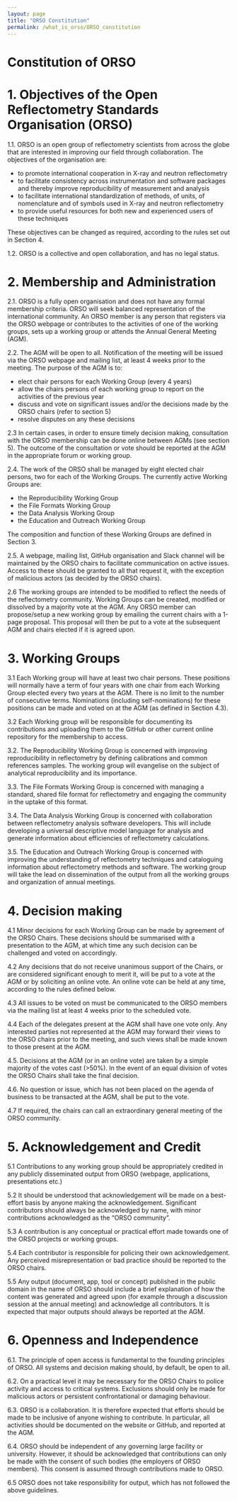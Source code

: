 ```yaml
---
layout: page
title: "ORSO Constitution"
permalink: /what_is_orso/ORSO_constitution
---
```

# Constitution of ORSO

# 1. Objectives of the Open Reflectometry Standards Organisation (ORSO)

1.1. ORSO is an open group of reflectometry scientists from across the globe that are interested in improving our field through collaboration. The objectives of the organisation are: 

*	to promote international cooperation in X-ray and neutron reflectometry
*	to facilitate consistency across instrumentation and software packages and thereby improve reproducibility of measurement and analysis
*	to facilitate international standardization of methods, of units, of nomenclature and of symbols used in X-ray and neutron reflectometry
* to provide useful resources for both new and experienced users of these techniques

These objectives can be changed as required, according to the rules set out in Section 4.

1.2. ORSO is a collective and open collaboration, and has no legal status.

# 2. Membership and Administration

2.1. ORSO is a fully open organisation and does not have any formal membership criteria. ORSO will seek balanced representation of the international community. An ORSO member is any person that registers via the ORSO webpage or contributes to the activities of one of the working groups, sets up a working group or attends the Annual General Meeting (AGM). 

2.2. The AGM will be open to all. Notification of the meeting will be issued via the ORSO webpage and mailing list, at least 4 weeks prior to the meeting. The purpose of the AGM is to:

*	elect chair persons for each Working Group (every 4 years)
*	allow the chairs persons of each working group to report on the activities of the previous year
*	discuss and vote on significant issues and/or the decisions made by the ORSO chairs (refer to section 5)
*	resolve disputes on any these decisions

2.3 In certain cases, in order to ensure timely decision making, consultation with the ORSO membership can be done online between AGMs (see section 5). The outcome of the consultation or vote should be reported at the AGM in the appropriate forum or working group.

2.4. The work of the ORSO shall be managed by eight elected chair persons, two for each of the Working Groups.  The currently active Working Groups are:

*	the Reproducibility Working Group
*	the File Formats Working Group
*	the Data Analysis Working Group
*	the Education and Outreach Working Group

The composition and function of these Working Groups are defined in Section 3. 

2.5. A webpage, mailing list, GitHub organisation and Slack channel will be maintained by the ORSO chairs to facilitate communication on active issues. Access to these should be granted to all that request it, with the exception of malicious actors (as decided by the ORSO chairs).

2.6 The working groups are intended to be modified to reflect the needs of the reflectometry community. Working Groups can be created, modified or dissolved by a majority vote at the AGM. Any ORSO member can propose/setup a new working group by emailing the current chairs with a 1-page proposal. This proposal will then be put to a vote at the subsequent AGM and chairs elected if it is agreed upon. 

# 3. Working Groups

3.1 Each Working group will have at least two chair persons. These positions will normally have a term of four years with one chair from each Working Group elected every two years at the AGM. There is no limit to the number of consecutive terms. Nominations (including self-nominations) for these positions can be made and voted on at the AGM (as defined in Section 4.3).

3.2 Each Working group will be responsible for documenting its contributions and uploading them to the GitHub or other current online repository for the membership to access.

3.2. The Reproducibility Working Group is concerned with improving reproducibility in reflectometry by defining calibrations and common references samples. The working group will evangelise on the subject of analytical reproducibility and its importance.

3.3. The File Formats Working Group is concerned with managing a standard, shared file format for reflectometry and engaging the community in the uptake of this format.

3.4. The Data Analysis Working Group is concerned with collaboration between reflectometry analysis software developers. This will include developing a universal descriptive model language for analysis and generate information about efficiencies of reflectometry calculations.

3.5. The Education and Outreach Working Group is concerned with improving the understanding of reflectometry techniques and cataloguing information about reflectometry methods and software. The working group will take the lead on dissemination of the output from all the working groups and organization of annual meetings.

# 4. Decision making

4.1 Minor decisions for each Working Group can be made by agreement of the ORSO Chairs. These decisions should be summarised with a presentation to the AGM, at which time any such decision can be challenged and voted on accordingly. 

4.2 Any decisions that do not receive unanimous support of the Chairs, or are considered significant enough to merit it, will be put to a vote at the AGM or by soliciting an online vote. An online vote can be held at any time, according to the rules defined below.

4.3 All issues to be voted on must be communicated to the ORSO members via the mailing list at least 4 weeks prior to the scheduled vote.

4.4 Each of the delegates present at the AGM shall have one vote only. Any interested parties not represented at the AGM may forward their views to the ORSO chairs prior to the meeting, and such views shall be made known to those present at the AGM.

4.5. Decisions at the AGM (or in an online vote) are taken by a simple majority of the votes cast (>50%). In the event of an equal division of votes the ORSO Chairs shall take the final decision.

4.6. No question or issue, which has not been placed on the agenda of business to be transacted at the AGM, shall be put to the vote. 

4.7 If required, the chairs can call an extraordinary general meeting of the ORSO community.

# 5. Acknowledgement and Credit

5.1 Contributions to any working group should be appropriately credited in any publicly disseminated output from ORSO (webpage, applications, presentations etc.) 

5.2 It should be understood that acknowledgement will be made on a best-effort basis by anyone making the acknowledgement. Significant contributors should always be acknowledged by name, with minor contributions acknowledged as the “ORSO community”.

5.3 A contribution is any conceptual or practical effort made towards one of the ORSO projects or working groups. 

5.4 Each contributor is responsible for policing their own acknowledgement. Any perceived misrepresentation or bad practice should be reported to the ORSO chairs.

5.5 Any output (document, app, tool or concept) published in the public domain in the name of ORSO should include a brief explanation of how the content was generated and agreed upon (for example through a discussion session at the annual meeting) and acknowledge all contributors. It is expected that major outputs should always be reported at the AGM.

# 6. Openness and Independence

6.1. The principle of open access is fundamental to the founding principles of ORSO. All systems and decision making should, by default, be open to all. 

6.2. On a practical level it may be necessary for the ORSO Chairs to police activity and access to critical systems. Exclusions should only be made for malicious actors or persistent confrontational or damaging behaviour.

6.3. ORSO is a collaboration. It is therefore expected that efforts should be made to be inclusive of anyone wishing to contribute. In particular, all activities should be documented on the website or GitHub, and reported at the AGM.

6.4. ORSO should be independent of any governing large facility or university. However, it should be acknowledged that contributions can only be made with the consent of such bodies (the employers of ORSO members). This consent is assumed through contributions made to ORSO.

6.5 ORSO does not take responsibility for output, which has not followed the above guidelines.
